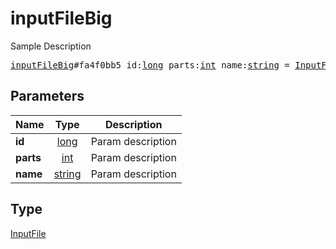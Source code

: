 # inputFileBig

Sample Description

<pre>
<a href="../constructor/inputFileBig.md">inputFileBig</a>#fa4f0bb5 id:<a href="../type/long.md">long</a> parts:<a href="../type/int.md">int</a> name:<a href="../type/string.md">string</a> = <a href="../type/InputFile.md">InputFile</a>;
</pre>
## Parameters

| Name | Type | Description |
|------|:----:|-------------|
| **id** | <a href="../type/long.md">long</a> | Param description |
| **parts** | <a href="../type/int.md">int</a> | Param description |
| **name** | <a href="../type/string.md">string</a> | Param description |

## Type

<a href="../type/InputFile.md">InputFile</a>

